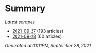 # Summary
*Latest scrapes*
* [2021-09-27](https://github.com/nuuuwan/news_lk/blob/data/news_lk.2021-09-27.json) (193 articles)
* [2021-09-28](https://github.com/nuuuwan/news_lk/blob/data/news_lk.2021-09-28.json) (60 articles)

*Generated at 01:11PM, September 28, 2021*